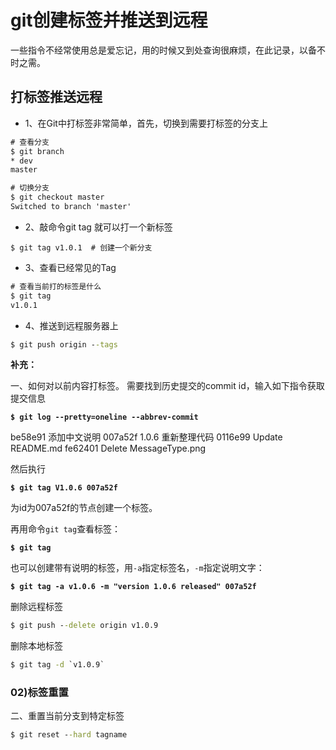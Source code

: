 # git创建标签并推送到远程

一些指令不经常使用总是爱忘记，用的时候又到处查询很麻烦，在此记录，以备不时之需。

## 打标签推送远程

- 1、在Git中打标签非常简单，首先，切换到需要打标签的分支上

```cmd
# 查看分支
$ git branch
* dev
master

# 切换分支
$ git checkout master
Switched to branch 'master' 
```

- 2、敲命令git tag <name>就可以打一个新标签

```
$ git tag v1.0.1  # 创建一个新分支
```

- 3、查看已经常见的Tag

```cmd
# 查看当前打的标签是什么
$ git tag
v1.0.1
```

- 4、推送到远程服务器上

```cmd
$ git push origin --tags
```

 **补充：**

一、如何对以前内容打标签。 需要找到历史提交的commit id，输入如下指令获取提交信息

**`$ git log --pretty=oneline --abbrev-commit`**

be58e91 添加中文说明
007a52f 1.0.6 重新整理代码
0116e99 Update README.md
fe62401 Delete MessageType.png

然后执行

**`$ git tag V1.0.6 007a52f`**



为id为007a52f的节点创建一个标签。

再用命令`git tag`查看标签：

**`$ git tag`**

 

也可以创建带有说明的标签，用`-a`指定标签名，`-m`指定说明文字：

**`$ git tag -a v1.0.6 -m "version 1.0.6 released" 007a52f`**

 

删除远程标签

```cmd
$ git push --delete origin v1.0.9
```

删除本地标签

```cmd
$ git tag -d `v1.0.9`
```

###  02)标签重置

 二、重置当前分支到特定标签 

```cmd
$ git reset --hard tagname
```

